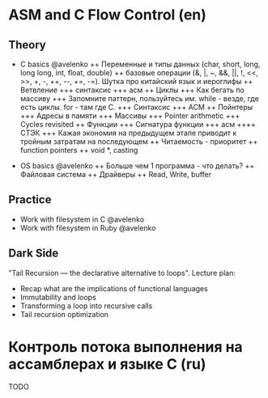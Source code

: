 ASM and C Flow Control (en)
===

Theory
---

 + C basics @avelenko
 ++ Переменные и типы данных (char, short, long, long long, int, float, double)
 ++ базовые операции (&, |, ~, &&, ||, !, <<, >>, +, -, ++, --, +=, -=). Шутка про китайский язык и иероглифы
 ++ Ветвление
	+++ синтаксис
	+++ асм
 ++ Циклы
	+++ Как бегать по массиву
	+++ Запомните паттерн, пользуйтесь им. while - везде, где есть циклы. for - там где С.
	+++ Синтаксис
	+++ АСМ
 ++ Пойнтеры
	+++ Адресы в памяти
	+++ Массивы
	+++ Pointer arithmetic
	+++ Cycles revisited
 ++ Функции
	+++ Сигнатура функции
	+++ асм
	++++ СТЭК
 	+++ Кажая экономия на предыдущем этапе приводит к тройным затратам на последующем
 ++ Читаемость - приоритет
 ++ function pointers
 ++ void *, casting

 + OS basics @avelenko
 ++ Больше чем 1 программа - что делать?
 ++ Файловая система
 ++ Драйверы
 ++ Read, Write, buffer


 Practice
--


 + Work with filesystem in C @avelenko
 + Work with filesystem in Ruby @avelenko

Dark Side
---

"Tail Recursion — the declarative alternative to loops".
Lecture plan:

 + Recap what are the implications of functional languages
 + Immutability and loops
 + Transforming a loop into recursive calls
 + Tail recursion optimization

Контроль потока выполнения на ассамблерах и языке C (ru)
===

TODO
